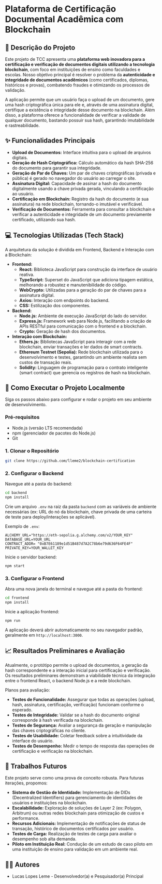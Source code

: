 # Plataforma de Certificação Documental Acadêmica com Blockchain

## 📄 Descrição do Projeto

Este projeto de TCC apresenta uma **plataforma web inovadora para a certificação e verificação de documentos digitais utilizando a tecnologia blockchain**, com foco em instituições de ensino como faculdades e escolas. Nosso objetivo principal é resolver o problema da **autenticidade e integridade de documentos acadêmicos** (como certificados, diplomas, históricos e provas), combatendo fraudes e otimizando os processos de validação.

A aplicação permite que um usuário faça o upload de um documento, gere uma hash criptográfica única para ele e, através de uma assinatura digital, certifique a existência e integridade desse documento na blockchain. Além disso, a plataforma oferece a funcionalidade de verificar a validade de qualquer documento, bastando possuir sua hash, garantindo imutabilidade e rastreabilidade.

## ✨ Funcionalidades Principais

  * **Upload de Documentos:** Interface intuitiva para o upload de arquivos digitais.
  * **Geração de Hash Criptográfica:** Cálculo automático da hash SHA-256 do documento para garantir sua integridade.
  * **Geração de Par de Chaves:** Um par de chaves criptográficas (privada e pública) é gerado no navegador do usuário ao carregar o site.
  * **Assinatura Digital:** Capacidade de assinar a hash do documento digitalmente usando a chave privada gerada, vinculando a certificação ao usuário.
  * **Certificação em Blockchain:** Registro da hash do documento (e sua assinatura) na rede blockchain, tornando-o imutável e verificável.
  * **Verificação de Documentos:** Ferramenta para consultar a blockchain e verificar a autenticidade e integridade de um documento previamente certificado, utilizando sua hash.

## 💻 Tecnologias Utilizadas (Tech Stack)

A arquitetura da solução é dividida em Frontend, Backend e Interação com a Blockchain:

  * **Frontend:**
      * **React:** Biblioteca JavaScript para construção da interface de usuário reativa.
      * **TypeScript:** Superset do JavaScript que adiciona tipagem estática, melhorando a robustez e manutenibilidade do código.
      * **WebCrypto:** Utilizadas para a geração do par de chaves para a assinatura digital.
      * **Axios:** Interação com endpoints do backend.
      * **CSS:** Estilização dos componentes.
  * **Backend:**
      * **Node.js:** Ambiente de execução JavaScript do lado do servidor.
      * **Express.js:** Framework web para Node.js, facilitando a criação de APIs RESTful para comunicação com o frontend e a blockchain.
      * **Crypto:** Geração de hash dos documentos.
  * **Interação com Blockchain:**
      * **Ethers.js:** Bibliotecas JavaScript para interagir com a rede blockchain, enviar transações e ler dados de smart contracts.
      * **Ethereum Testnet (Sepolia):** Rede blockchain utilizada para o desenvolvimento e testes, garantindo um ambiente realista sem custos de transação reais.
      * **Solidity:** Linguagem de programação para o contrato inteligente (smart contract) que gerencia os registros de hash na blockchain.

## 🚀 Como Executar o Projeto Localmente

Siga os passos abaixo para configurar e rodar o projeto em seu ambiente de desenvolvimento.

### Pré-requisitos

  * Node.js (versão LTS recomendada)
  * npm (gerenciador de pacotes do Node.js)
  * Git

### 1\. Clonar o Repositório

```bash
git clone https://github.com/lleme2/blockchain-certification
```

### 2\. Configurar o Backend

Navegue até a pasta do backend:

```bash
cd backend
npm install
```

Crie um arquivo `.env` na raiz da pasta `backend` com as variáveis de ambiente necessárias (ex: URL do nó da blockchain, chave privada de uma carteira de teste para deploy/interações se aplicável).

Exemplo de `.env`:

```
ALCHEMY_URL="https://eth-sepolia.g.alchemy.com/v2/YOUR_KEY"
DATABASE_URL=YOUR_URL
CONTRACT_ADDR= "0xB7E61189e1d51B487d7A2C78b6e79d636F64FE4F"
PRIVATE_KEY=YOUR_WALLET_KEY

```

Inicie o servidor backend:

```bash
npm start
```

### 3\. Configurar o Frontend

Abra uma nova janela do terminal e navegue até a pasta do frontend:

```bash
cd frontend
npm install
```

Inicie a aplicação frontend:

```bash
npm run
```

A aplicação deverá abrir automaticamente no seu navegador padrão, geralmente em `http://localhost:3000`.

## 📈 Resultados Preliminares e Avaliação

Atualmente, o protótipo permite o upload de documentos, a geração da hash correspondente e a interação inicial para certificação e verificação. Os resultados preliminares demonstram a viabilidade técnica da integração entre o frontend React, o backend Node.js e a rede blockchain.

Planos para avaliação:

  * **Testes de Funcionalidade:** Assegurar que todas as operações (upload, hash, assinatura, certificação, verificação) funcionam conforme o esperado.
  * **Testes de Integridade:** Validar se a hash do documento original corresponde à hash verificada na blockchain.
  * **Testes de Segurança:** Avaliar a segurança da geração e manipulação das chaves criptográficas no cliente.
  * **Testes de Usabilidade:** Coletar feedback sobre a intuitividade da interface do usuário.
  * **Testes de Desempenho:** Medir o tempo de resposta das operações de certificação e verificação na blockchain.

## 🚀 Trabalhos Futuros

Este projeto serve como uma prova de conceito robusta. Para futuras iterações, propomos:

  * **Sistema de Gestão de Identidade:** Implementação de DIDs (Decentralized Identifiers) para gerenciamento de identidades de usuários e instituições na blockchain.
  * **Escalabilidade:** Exploração de soluções de Layer 2 (ex: Polygon, Arbitrum) ou outras redes blockchain para otimização de custos e performance.
  * **Recursos Adicionais:** Implementação de notificações de status de transação, histórico de documentos certificados por usuário.
  * **Testes de Carga:** Realização de testes de carga para avaliar o desempenho sob alta demanda.
  * **Piloto em Instituição Real:** Condução de um estudo de caso piloto em uma instituição de ensino para validação em um ambiente real.

## 👨‍💻 Autores

  * Lucas Lopes Leme - Desenvolvedor(a) e Pesquisador(a) Principal

